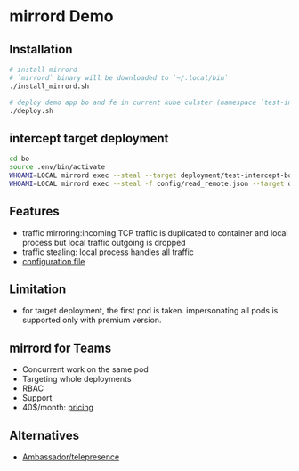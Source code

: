 # mirrord Demo

## Installation

```bash
# install mirrord
# `mirrord` binary will be downloaded to `~/.local/bin`
./install_mirrord.sh
```

```bash
# deploy demo app bo and fe in current kube culster (namespace `test-intercept`)
./deploy.sh
```

## intercept target deployment

```bash
cd bo
source .env/bin/activate
WHOAMI=LOCAL mirrord exec --steal --target deployment/test-intercept-bo python main.py
WHOAMI=LOCAL mirrord exec --steal -f config/read_remote.json --target deployment/test-intercept-bo python main.py
```

## Features

- traffic mirroring:incoming TCP traffic is duplicated to container and local process but local traffic outgoing is dropped
- traffic stealing: local process handles all traffic
- [configuration file](https://mirrord.dev/docs/reference/configuration/#root-complete)

## Limitation

- for target deployment, the first pod is taken.
  impersonating all pods is supported only with premium version.

## mirrord for Teams

- Concurrent work on the same pod
- Targeting whole deployments
- RBAC
- Support
- 40$/month: [pricing](https://mirrord.dev/pricing/)

## Alternatives

- [Ambassador/telepresence](https://www.getambassador.io/docs/telepresence/latest/quick-start?os=gnu-linux)
